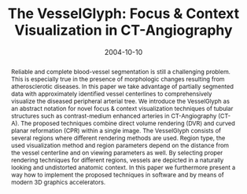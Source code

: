 ---
abstract: Reliable and complete blood-vessel segmentation is still a challenging problem.
  This is especially true in the presence of morphologic changes resulting from atherosclerotic
  diseases. In this paper we take advantage of partially segmented data with approximately
  identified vessel centerlines to comprehensively visualize the diseased peripheral
  arterial tree. We introduce the VesselGlyph as an abstract notation for novel focus
  & context visualization techniques of tubular structures such as contrast-medium
  enhanced arteries in CT-Angiography (CT-A). The proposed techniques combine direct
  volume rendering (DVR) and curved planar reformation (CPR) within a single image.
  The VesselGlyph consists of several regions where different rendering methods are
  used. Region type, the used visualization method and region parameters depend on
  the distance from the vessel centerline and on viewing parameters as well. By selecting
  proper rendering techniques for different regions, vessels are depicted in a naturally
  looking and undistorted anatomic context. In this paper we furthermore present a
  way how to implement the proposed techniques in software and by means of modern
  3D graphics accelerators.
authors:
- Matus Straka
- Michal Cervenanský
- Alexandra LaCruz
- A Köchl
- Milos Sramek
- Eduard Gröller
- Dominik Fleischmann
date: '2004-10-10'
featured: false
links:
- name: Publik
  url: https://publik.tuwien.ac.at/showentry.php?ID=138876&lang=2
publication: 'Vortrag: IEEE Visualization, Austin, Texas; 10.10.2004 - 15.10.2004;
  in: "Proceedings of Visualization 2004", H Rushmeier, G. Turk, J van Wijk (Hrg.);
  IEEE, (2004), ISBN: 0-7803-8788-0; S. 385 - 392'
publication_types:
- '1'
publishDate: '2004-10-10'
title: 'The VesselGlyph: Focus & Context Visualization in CT-Angiography'
url_pdf: http://www.cg.tuwien.ac.at/research/publications/2004/StrakaVis2004/
---